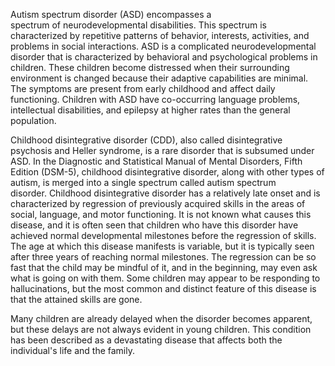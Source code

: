 Autism spectrum disorder (ASD) encompasses a spectrum of neurodevelopmental disabilities. This spectrum is characterized by repetitive patterns of behavior, interests, activities, and problems in social interactions. ASD is a complicated neurodevelopmental disorder that is characterized by behavioral and psychological problems in children. These children become distressed when their surrounding environment is changed because their adaptive capabilities are minimal. The symptoms are present from early childhood and affect daily functioning. Children with ASD have co-occurring language problems, intellectual disabilities, and epilepsy at higher rates than the general population.

Childhood disintegrative disorder (CDD), also called disintegrative psychosis and Heller syndrome, is a rare disorder that is subsumed under ASD. In the Diagnostic and Statistical Manual of Mental Disorders, Fifth Edition (DSM-5), childhood disintegrative disorder, along with other types of autism, is merged into a single spectrum called autism spectrum disorder. Childhood disintegrative disorder has a relatively late onset and is characterized by regression of previously acquired skills in the areas of social, language, and motor functioning. It is not known what causes this disease, and it is often seen that children who have this disorder have achieved normal developmental milestones before the regression of skills. The age at which this disease manifests is variable, but it is typically seen after three years of reaching normal milestones. The regression can be so fast that the child may be mindful of it, and in the beginning, may even ask what is going on with them. Some children may appear to be responding to hallucinations, but the most common and distinct feature of this disease is that the attained skills are gone.

Many children are already delayed when the disorder becomes apparent, but these delays are not always evident in young children. This condition has been described as a devastating disease that affects both the individual's life and the family.